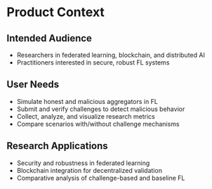 # Product Context

## Intended Audience
- Researchers in federated learning, blockchain, and distributed AI
- Practitioners interested in secure, robust FL systems

## User Needs
- Simulate honest and malicious aggregators in FL
- Submit and verify challenges to detect malicious behavior
- Collect, analyze, and visualize research metrics
- Compare scenarios with/without challenge mechanisms

## Research Applications
- Security and robustness in federated learning
- Blockchain integration for decentralized validation
- Comparative analysis of challenge-based and baseline FL 